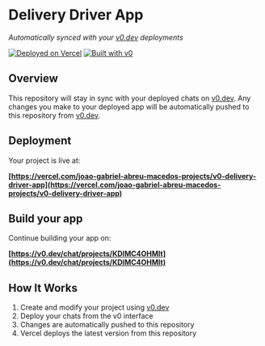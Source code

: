# Delivery Driver App

*Automatically synced with your [v0.dev](https://v0.dev) deployments*

[![Deployed on Vercel](https://img.shields.io/badge/Deployed%20on-Vercel-black?style=for-the-badge&logo=vercel)](https://vercel.com/joao-gabriel-abreu-macedos-projects/v0-delivery-driver-app)
[![Built with v0](https://img.shields.io/badge/Built%20with-v0.dev-black?style=for-the-badge)](https://v0.dev/chat/projects/KDlMC4OHMlt)

## Overview

This repository will stay in sync with your deployed chats on [v0.dev](https://v0.dev).
Any changes you make to your deployed app will be automatically pushed to this repository from [v0.dev](https://v0.dev).

## Deployment

Your project is live at:

**[https://vercel.com/joao-gabriel-abreu-macedos-projects/v0-delivery-driver-app](https://vercel.com/joao-gabriel-abreu-macedos-projects/v0-delivery-driver-app)**

## Build your app

Continue building your app on:

**[https://v0.dev/chat/projects/KDlMC4OHMlt](https://v0.dev/chat/projects/KDlMC4OHMlt)**

## How It Works

1. Create and modify your project using [v0.dev](https://v0.dev)
2. Deploy your chats from the v0 interface
3. Changes are automatically pushed to this repository
4. Vercel deploys the latest version from this repository